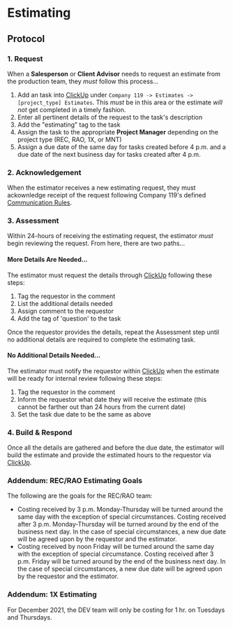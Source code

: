 # Estimating

## Protocol

### 1. Request

When a **Salesperson** or **Client Advisor** needs to request an estimate from the production team, they _must_ follow this process...

1. Add an task into [ClickUp](/tools/clickup/) under `Company 119 -> Estimates -> [project_type] Estimates`. This *must* be in this area or the estimate *will not* get completed in a timely fashion.
3. Enter all pertinent details of the request to the task's description
4. Add the "estimating" tag to the task
5. Assign the task to the appropriate **Project Manager** depending on the project type (REC, RAO, 1X, or MNT)
6. Assign a due date of the same day for tasks created before 4 p.m. and a due date of the next business day for tasks created after 4 p.m.

### 2. Acknowledgement

When the estimator receives a new estimating request, they must ackownledge receipt of the request following Company 119's defined [Communication Rules](/processes/communication).

### 3. Assessment

Within 24-hours of receiving the estimating request, the estimator _must_ begin reviewing the request. From here, there are two paths...

#### More Details Are Needed...

The estimator must request the details through [ClickUp](/tools/clickup/) following these steps:

1. Tag the requestor in the comment
1. List the additional details needed
1. Assign comment to the requestor
1. Add the tag of 'question' to the task

Once the requestor provides the details, repeat the Assessment step until no additional details are required to complete the estimating task.

#### No Additional Details Needed...

The estimator must notify the requestor within [ClickUp](/tools/clickup/) when the estimate will be ready for internal review following these steps:

1. Tag the requestor in the comment
1. Inform the requestor what date they will receive the estimate (this cannot be farther out than 24 hours from the current date)
1. Set the task due date to be the same as above

### 4. Build & Respond

Once all the details are gathered and before the due date, the estimator will build the estimate and provide the estimated hours to the requestor via [ClickUp](/tools/clickup/).

### Addendum: REC/RAO Estimating Goals

The following are the goals for the REC/RAO team:

* Costing received by 3 p.m. Monday-Thursday will be turned around the same day with the exception of special circumstances. Costing received after 3 p.m. Monday-Thursday will be turned around by the end of the business next day. In the case of special circumstances, a new due date will be agreed upon by the requestor and the estimator.
* Costing received by noon Friday will be turned around the same day with the exception of special circumstance. Costing received after 3 p.m. Friday will be turned around by the end of the business next day. In the case of special circumstances, a new due date will be agreed upon by the requestor and the estimator.

### Addendum: 1X Estimating

For December 2021, the DEV team will only be costing for 1 hr. on Tuesdays and Thursdays.
